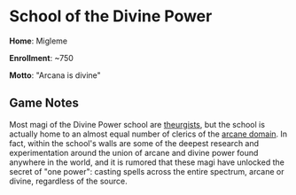 # School of the Divine Power
**Home**: Migleme

**Enrollment**: ~750

**Motto**: "Arcana is divine"

## Game Notes
Most magi of the Divine Power school are [theurgists](/Classes/Wizard/Theurgy.md), but the school is actually home to an almost equal number of clerics of the [arcane domain](/Classes/Cleric/Arcane.md). In fact, within the school's walls are some of the deepest research and experimentation around the union of arcane and divine power found anywhere in the world, and it is rumored that these magi have unlocked the secret of "one power": casting spells across the entire spectrum, arcane or divine, regardless of the source.
